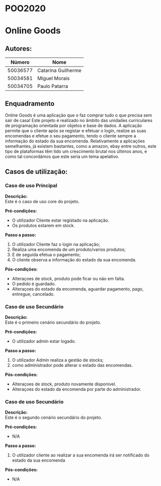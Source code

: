 # POO2020

# Online Goods



## Autores:

| Número     | Nome              |
|------------|-------------------|
|  50036577  | Catarina Guilherme|
|  50034581  | Miguel Morais     |
|  50034705  | Paulo Patarra     |


## Enquadramento
Online Goods é uma aplicação que o faz comprar tudo o que precisa sem sair de casa!
Este projeto é realizado no âmbito das unidades curriculares de programação orientada por objetos e base de dados.
A aplicação permite que o cliente após se registar e efetuar o login, realize as suas encomendas e efetue o seu pagamento, tendo 
o cliente sempre a informação do estado da sua encomenda.
Relativamente a aplicações semelhantes, já existem bastantes, como a amazon, ebay entre outros, este tipo de plataformas têm tido um 
crescimento brutal nos últimos anos, e como tal concordámos que este seria um tema apelativo. 




## Casos de utilização:



### Caso de uso Principal
**Descrição:** \
Este é o caso de uso core do projeto.

**Pré-condições:**
- O utilizador Cliente estar registado na aplicação. 
- Os produtos estarem em stock.

**Passo a passo:**
1) O utilizador Cliente faz o login na aplicação; 
2) Realiza uma encomenda de um produto/varios produtos;
3) E de seguida efetua o pagamento; 
4) O cliente observa a informação do estado da sua encomenda.

**Pós-condições:**
- Alteraçoes de stock, produto pode ficar ou não em falta.
- O pedido é guardado. 
- Alteraçoes do estado da encomenda, aguardar pagamento, pago, entregue, cancelado.



### Caso de uso Secundário 
**Descrição:** \
Este é o primeiro cenário secundário do projeto.

**Pré-condições:**
- O utilizador admin estar logado. 

**Passo a passo:**
1) O utilizador Admin realiza a gestão de stocks;
2) como administrador pode alterar o estado das encomendas.

**Pós-condições:**
- Alteraçoes de stock, produto novamente disponivel.
- Alteraçoes do estado da encomenda por parte do administrador. 



### Caso de uso Secundário 
**Descrição:** \
Este é o segundo cenário secundário do projeto.

**Pré-condições:**
- N/A

**Passo a passo:**
1) O utilizador cliente ao realizar a sua encomenda irá ser notificado do estado da sua encomenda 

**Pós-condições:**
- N/A


